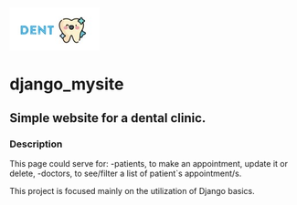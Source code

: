 ![a smiling teeth](static/images/logo.jpg)


# django_mysite
## Simple  website for a dental clinic.  

### Description
This page could serve for:
-patients, to make an appointment, update it or delete,
-doctors, to see/filter a list of patient`s appointment/s.

This project is focused mainly on the utilization of Django basics.
